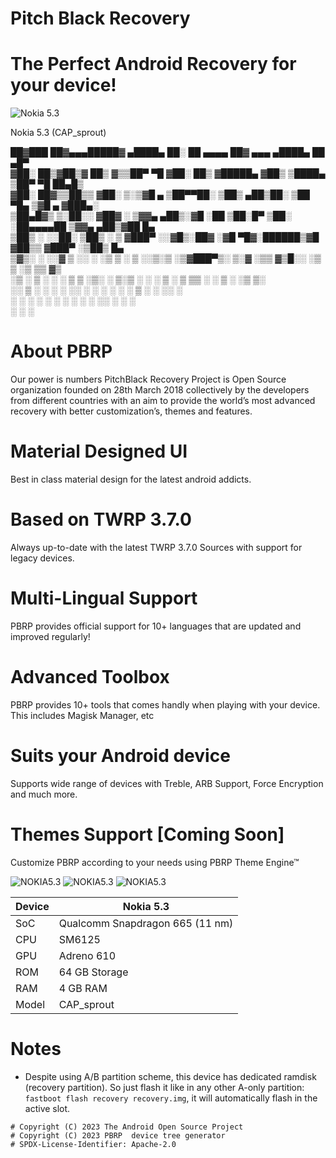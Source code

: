 # Pitch Black Recovery
# The Perfect Android Recovery for your device!
![Nokia 5.3](https://pitchblackrecovery.com/wp-content/uploads/2020/06/Logo-3.png)

Nokia 5.3 (CAP_sprout)


 ██▓███   ██▓▄▄▄█████▓ ▄████▄   ██░ ██     ▄▄▄▄    ██▓    ▄▄▄       ▄████▄   ██ ▄█▀   
▓██░  ██▒▓██▒▓  ██▒ ▓▒▒██▀ ▀█  ▓██░ ██▒   ▓█████▄ ▓██▒   ▒████▄    ▒██▀ ▀█   ██▄█▒    
▓██░ ██▓▒▒██▒▒ ▓██░ ▒░▒▓█    ▄ ▒██▀▀██░   ▒██▒ ▄██▒██░   ▒██  ▀█▄  ▒▓█    ▄ ▓███▄░    
▒██▄█▓▒ ▒░██░░ ▓██▓ ░ ▒▓▓▄ ▄██▒░▓█ ░██    ▒██░█▀  ▒██░   ░██▄▄▄▄██ ▒▓▓▄ ▄██▒▓██ █▄    
▒██▒ ░  ░░██░  ▒██▒ ░ ▒ ▓███▀ ░░▓█▒░██▓   ░▓█  ▀█▓░██████▒▓█   ▓██▒▒ ▓███▀ ░▒██▒ █▄   
▒▓▒░ ░  ░░▓    ▒ ░░   ░ ░▒ ▒  ░ ▒ ░░▒░▒   ░▒▓███▀▒░ ▒░▓  ░▒▒   ▓▒█░░ ░▒ ▒  ░▒ ▒▒ ▓▒   
░▒ ░      ▒ ░    ░      ░  ▒    ▒ ░▒░ ░   ▒░▒   ░ ░ ░ ▒  ░ ▒   ▒▒ ░  ░  ▒   ░ ░▒ ▒░   
░░        ▒ ░  ░      ░         ░  ░░ ░    ░    ░   ░ ░    ░   ▒   ░        ░ ░░ ░    
          ░           ░ ░       ░  ░  ░    ░          ░  ░     ░  ░░ ░      ░  ░      
                      ░                         ░                  ░    


# About PBRP

Our power is numbers
PitchBlack Recovery Project is Open Source organization founded on 28th March 2018 collectively by the developers from different countries with an aim to provide the world’s most advanced recovery with better customization’s, themes and features.



# Material Designed UI
Best in class material design for the latest android addicts.

# Based on TWRP 3.7.0
Always up-to-date with the latest TWRP 3.7.0 Sources with support for legacy devices.

# Multi-Lingual Support
PBRP provides official support for 10+ languages that are updated and improved regularly!

# Advanced Toolbox
PBRP provides 10+ tools that comes handly when playing with your device. This includes Magisk Manager, etc

# Suits your Android device
Supports wide range of devices with Treble, ARB Support, Force Encryption and much more.

# Themes Support [Coming Soon] 
Customize PBRP according to your needs using PBRP Theme Engine™

![NOKIA5.3](https://pitchblackrecovery.com/wp-content/uploads/2020/07/Screenshot_PBRP_2020-07-26-01-31-05-1-576x1024.png)
![NOKIA5.3](https://pitchblackrecovery.com/wp-content/uploads/2020/07/Screenshot_PBRP_2020-07-26-01-31-02-1-576x1024.png)
![NOKIA5.3](https://pitchblackrecovery.com/wp-content/uploads/2020/07/Screenshot_PBRP_2020-07-26-01-31-15-576x1024.png)
                      
| Device                  | Nokia 5.3                                          |
| ----------------------- | ---------------------------------------------------------|
| SoC                     | Qualcomm Snapdragon 665 (11 nm)                      |      
| CPU                     | SM6125  |
| GPU                     | Adreno 610                                             |
| ROM                     | 64 GB Storage                 |
| RAM                     | 4 GB RAM                 |
| Model                   | CAP_sprout |



# Notes
- Despite using A/B partition scheme, this device has dedicated ramdisk (recovery partition). So just flash it like in any other A-only partition: `fastboot flash recovery recovery.img`, it will automatically flash in the active slot.

```
# Copyright (C) 2023 The Android Open Source Project
# Copyright (C) 2023 PBRP  device tree generator
# SPDX-License-Identifier: Apache-2.0
```

